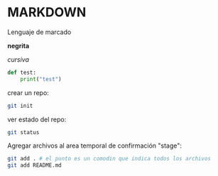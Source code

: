 # MARKDOWN
Lenguaje de marcado

**negrita**

*cursiva*

```py
def test:
    print("test")
```

crear un repo:

```sh
git init
```

ver estado del repo:

```sh
git status
```

Agregar archivos al area temporal de confirmación "stage":

```sh
git add . # el punto es un comodin que indica todos los archivos
git add README.md
```